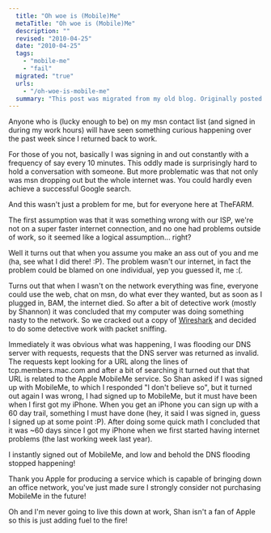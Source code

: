 ```yaml
---
  title: "Oh woe is (Mobile)Me"
  metaTitle: "Oh woe is (Mobile)Me"
  description: ""
  revised: "2010-04-25"
  date: "2010-04-25"
  tags: 
    - "mobile-me"
    - "fail"
  migrated: "true"
  urls: 
    - "/oh-woe-is-mobile-me"
  summary: "This post was migrated from my old blog. Originally posted on 07/01/2010"
---
```

Anyone who is (lucky enough to be) on my msn contact list (and signed in during my work hours) will have seen something curious happening over the past week since I returned back to work.

For those of you not, basically I was signing in and out constantly with a frequency of say every 10 minutes.
This oddly made is surprisingly hard to hold a conversation with someone.
But more problematic was that not only was msn dropping out but the whole internet was. You could hardly even achieve a successful Google search.

And this wasn't just a problem for me, but for everyone here at TheFARM.

The first assumption was that it was something wrong with our ISP, we're not on a super faster internet connection, and no one had problems outside of work, so it seemed like a logical assumption... right?

Well it turns out that when you assume you make an ass out of you and me (ha, see what I did there! :P).
The problem wasn't our internet, in fact the problem could be blamed on one individual, yep you guessed it, me :(.

Turns out that when I wasn't on the network everything was fine, everyone could use the web, chat on msn, do what ever they wanted, but as soon as I plugged in, BAM, the internet died.
So after a bit of detective work (mostly by Shannon) it was concluded that my computer was doing something nasty to the network.
So we cracked out a copy of [Wireshark][1] and decided to do some detective work with packet sniffing.

Immediately it was obvious what was happening, I was flooding our DNS server with requests, requests that the DNS server was returned as invalid. 
The requests kept looking for a URL along the lines of tcp.members.mac.com and after a bit of searching it turned out that that URL is related to the Apple MobileMe service.
So Shan asked if I was signed up with MobileMe, to which I responded "I don't believe so", but it turned out again I was wrong, I had signed up to MobileMe, but it must have been when I first got my iPhone.
When you get an iPhone you can sign up with a 60 day trail, something I must have done (hey, it said I was signed in, guess I signed up at some point :P).
After doing some quick math I concluded that it was ~60 days since I got my iPhone when we first started having internet problems (the last working week last year).

I instantly signed out of MobileMe, and low and behold the DNS flooding stopped happening!

 

Thank you Apple for producing a service which is capable of bringing down an office network, you've just made sure I strongly consider not purchasing MobileMe in the future!

Oh and I'm never going to live this down at work, Shan isn't a fan of Apple so this is just adding fuel to the fire!


  [1]: http://www.wireshark.org/